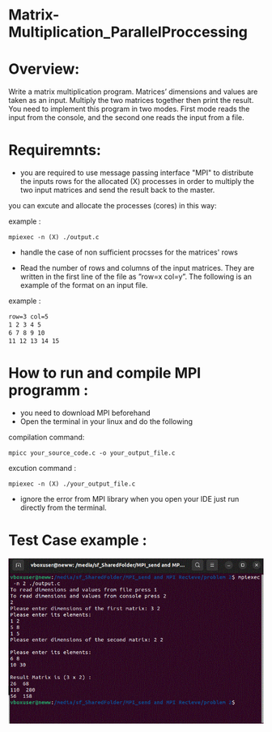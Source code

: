 # Matrix-Multiplication_ParallelProccessing

# Overview:

Write a matrix multiplication program. Matrices’ dimensions and values are taken as
an input. Multiply the two matrices together then print the result. You need to 
implement this program in two modes. 
First mode reads the input from the console, and the second one reads the input 
from a file.

# Requiremnts:

* you are required to use message passing interface "MPI" to distribute the inputs rows for the allocated (X) processes
  in order to multiply the two input matrices and send the result back to the master.
  
you can excute and allocate the processes (cores) in this way:

example  :
```
mpiexec -n (X) ./output.c

```
* handle the case of non sufficient procsses for the matrices' rows 

* Read the number of rows and columns of the input matrices. They are written in the first line of the file as ”row=x col=y”. The following is an example of the format on an input file.  

example :
  ```
  row=3 col=5
  1 2 3 4 5
  6 7 8 9 10
  11 12 13 14 15

  ```

# How to run and compile MPI programm : 
* you need to download MPI beforehand
* Open the terminal in your linux and do the following 


compilation command:
  ```
 mpicc your_source_code.c -o your_output_file.c

  ```

excution command :
 ```
 mpiexec -n (X) ./your_output_file.c

 ```
* ignore the error from MPI library when you open your IDE  just run directly from the terminal.

# Test Case example : 
<img src="images/console.png" alt="Description of your image">
